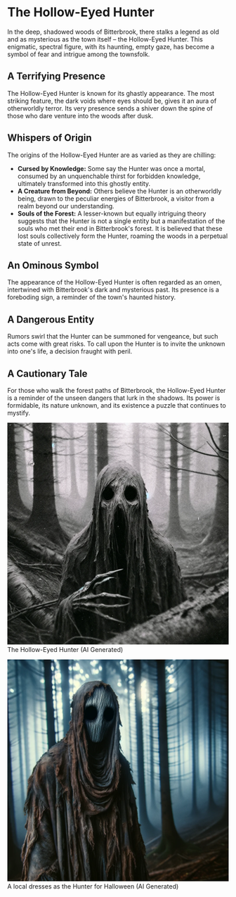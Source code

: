 
# The Hollow-Eyed Hunter

In the deep, shadowed woods of Bitterbrook, there stalks a legend as old and as mysterious as the town itself – the Hollow-Eyed Hunter. This enigmatic, spectral figure, with its haunting, empty gaze, has become a symbol of fear and intrigue among the townsfolk.

## A Terrifying Presence
The Hollow-Eyed Hunter is known for its ghastly appearance. The most striking feature, the dark voids where eyes should be, gives it an aura of otherworldly terror. Its very presence sends a shiver down the spine of those who dare venture into the woods after dusk.

## Whispers of Origin
The origins of the Hollow-Eyed Hunter are as varied as they are chilling:
- **Cursed by Knowledge:** Some say the Hunter was once a mortal, consumed by an unquenchable thirst for forbidden knowledge, ultimately transformed into this ghostly entity.
- **A Creature from Beyond:** Others believe the Hunter is an otherworldly being, drawn to the peculiar energies of Bitterbrook, a visitor from a realm beyond our understanding.
- **Souls of the Forest:** A lesser-known but equally intriguing theory suggests that the Hunter is not a single entity but a manifestation of the souls who met their end in Bitterbrook's forest. It is believed that these lost souls collectively form the Hunter, roaming the woods in a perpetual state of unrest.

## An Ominous Symbol
The appearance of the Hollow-Eyed Hunter is often regarded as an omen, intertwined with Bitterbrook's dark and mysterious past. Its presence is a foreboding sign, a reminder of the town's haunted history.

## A Dangerous Entity
Rumors swirl that the Hunter can be summoned for vengeance, but such acts come with great risks. To call upon the Hunter is to invite the unknown into one's life, a decision fraught with peril.

## A Cautionary Tale
For those who walk the forest paths of Bitterbrook, the Hollow-Eyed Hunter is a reminder of the unseen dangers that lurk in the shadows. Its power is formidable, its nature unknown, and its existence a puzzle that continues to mystify.

![AI Generated image of the Hunter](assets/css/H-E-H.tiff)
The Hollow-Eyed Hunter (AI Generated)

![The Hunter](assets/css/H-E-H-3.png)
A local dresses as the Hunter for Halloween (AI Generated)




